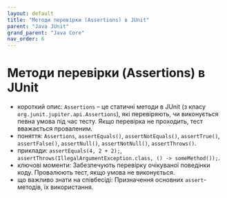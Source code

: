 ```yaml
---
layout: default
title: "Методи перевірки (Assertions) в JUnit"
parent: "Java JUnit"
grand_parent: "Java Core"
nav_order: 6
---
```


# Методи перевірки (Assertions) в JUnit

*   короткий опис: `Assertions` – це статичні методи в JUnit (з класу `org.junit.jupiter.api.Assertions`), які перевіряють, чи виконується певна умова під час тесту. Якщо перевірка не проходить, тест вважається проваленим.
*   поняття: `Assertions`, `assertEquals()`, `assertNotEquals()`, `assertTrue()`, `assertFalse()`, `assertNull()`, `assertNotNull()`, `assertThrows()`.
*   приклади: `assertEquals(4, 2 + 2);`, `assertThrows(IllegalArgumentException.class, () -> someMethod());`.
*   ключові моменти: Забезпечують перевірку очікуваної поведінки коду. Провалюють тест, якщо умова не виконується.
*   що важливо знати на співбесіді: Призначення основних `assert`-методів, їх використання.
